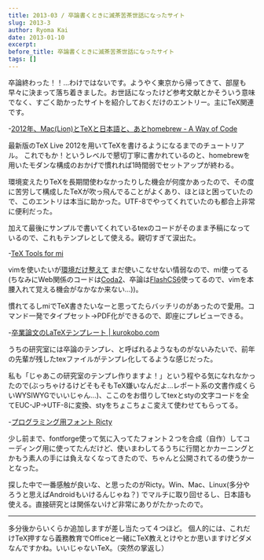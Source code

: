 ```yaml
---
title: 2013-03 / 卒論書くときに滅茶苦茶世話になったサイト
slug: 2013-3
author: Ryoma Kai
date: 2013-01-10
excerpt: 
before_title: 卒論書くときに滅茶苦茶世話になったサイト
tags: []
---
```


卒論終わった！！…わけではないです。ようやく東京から帰ってきて、部屋も早々に決まって落ち着きました。お世話になったけど参考文献とかそういう意味でなく、すごく助かったサイトを紹介しておくだけのエントリー。主にTeX関連です。

-[2012年、Mac(Lion)とTeXと日本語と、あとhomebrew - A Way of Code](http://toggtc.hatenablog.com/entry/2012/02/20/230500)

最新版のTeX Live 2012を用いてTeXを書けるようになるまでのチュートリアル。
これでもか！というレベルで懇切丁寧に書かれているのと、homebrewを用いたモダンな構成のおかげで慣れれば1時間弱でセットアップが終わる。

環境変えたりTeXを長期間使わなかったりした機会が何度かあったので、その度に苦労して構成したTeXが吹っ飛んでることがよくあり、ほとほと困っていたので、このエントリは本当に助かった。UTF-8でやってくれていたのも都合上非常に便利だった。

加えて最後にサンプルで書いてくれているtexのコードがそのまま予稿になっているので、これもテンプレとして使える。親切すぎて涙出た。

-[TeX Tools for mi](http://www.script-factory.net/software/mi/TeXToolsFormi/index.html)

vimを使いたいが[環境だけ整えて](http://yuroyoro.hatenablog.com/entry/20120211/1328930819) まだ使いこなせない情弱なので、mi使ってる(ちなみにWeb関係のコードは[Coda2](http://panic.com/jp/coda/)、卒論は[FlashCS6](http://www.adobe.com/jp/products/flash.html)使ってるので、vimを本腰入れて覚える機会がなかなか来ない…))。

慣れてるしmiでTeX書きたいなーと思ってたらバッチリのがあったので愛用。コマンド一発でタイプセット→PDF化ができるので、即座にプレビューできる。

-[卒業論文のLaTeXテンプレート | kurokobo.com](http://blog.kurokobo.com/archives/146)

うちの研究室には卒論のテンプレ、と呼ばれるようなものがないみたいで、前年の先輩が残したtexファイルがテンプレ化してるような感じだった。

私も「じゃあこの研究室のテンプレ作りますよ！」という程やる気になれなかったので(ぶっちゃけるけどそもそもTeX嫌いなんだよ…レポート系の文書作成くらいWYSIWYGでいいじゃん…)、ここのをお借りしてtexとstyの文字コードを全てEUC-JP→UTF-8に変換、styをちょこちょこ変えて使わせてもらってる。

-[プログラミング用フォント Ricty](http://save.sys.t.u-tokyo.ac.jp/~yusa/fonts/ricty.html)

少し前まで、fontforge使って気に入ってたフォント２つを合成（自作）してコーディング用に使ってたんだけど、使いまわしてるうちに行間とかカーニングとかもう素人の手には負えなくなってきたので、ちゃんと公開されてるの使うかーとなった。

探した中で一番感触が良いな、と思ったのがRicty。Win、Mac、Linux(多分やろうと思えばAndroidもいけるんじゃね？) でマルチに取り回せるし、日本語も使える。直接研究とは関係ないけど非常にありがたかったので。

----

多分後からいくらか追加しますが差し当たって４つほど。
個人的には、これだけTeX押すなら義務教育でOfficeと一緒にTeX教えとけやとか思いますけどダメなんですかね。いいじゃないTeX。（突然の掌返し）
